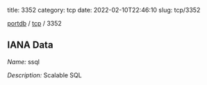 title: 3352
category: tcp
date: 2022-02-10T22:46:10
slug: tcp/3352

[portdb](/) / [tcp](/category/tcp.html) / 3352


## IANA Data

_Name:_ ssql

_Description:_ Scalable SQL

